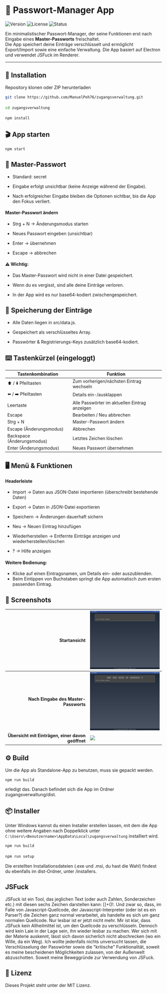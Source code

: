 # 🔑 Passwort-Manager App

![Version](https://img.shields.io/badge/version-1.0-blue.svg)
![License](https://img.shields.io/badge/license-MIT-green.svg)
![Status](https://img.shields.io/badge/status-stable-success.svg)

Ein minimalistischer Passwort-Manager, der seine Funktionen erst nach Eingabe eines **Master-Passworts** freischaltet.  
Die App speichert deine Einträge verschlüsselt und ermöglicht Export/Import sowie eine einfache Verwaltung.
Die App basiert auf Electron und verwendet JSFuck im Renderer.

---

## 🚀 Installation

Repository klonen oder ZIP herunterladen

```bash
git clone https://github.com/ManuelPeh76/zugangsverwaltung.git

cd zugangsverwaltung

npm install
```

## 🎬 App starten

```bash
npm start
```

## 🔐 Master-Passwort
- Standard: secret

- Eingabe erfolgt unsichtbar (keine Anzeige während der Eingabe).

- Nach erfolgreicher Eingabe bleiben die Optionen sichtbar, bis die App den Fokus verliert.

#### Master-Passwort ändern
- Strg + N → Änderungsmodus starten

- Neues Passwort eingeben (unsichtbar)

- Enter → übernehmen

- Escape → abbrechen

#### ⚠️ Wichtig:
- Das Master-Passwort wird nicht in einer Datei gespeichert.

- Wenn du es vergisst, sind alle deine Einträge verloren.

- In der App wird es nur base64-kodiert zwischengespeichert.


## 💾 Speicherung der Einträge
- Alle Daten liegen in src/data.js.

- Gespeichert als verschlüsseltes Array.

- Passwörter & Registrierungs-Keys zusätzlich base64-kodiert.

## ⌨️ Tastenkürzel (eingeloggt)
|Tastenkombination|Funktion|
|---|---|
|⬆️ / ⬇️ Pfeiltasten|Zum vorherigen/nächsten Eintrag wechseln|
|⬅️ / ➡️ Pfeiltasten|Details ein-/ausklappen|
|Leertaste|Alle Passwörter im aktuellen Eintrag anzeigen|
|Escape|Bearbeiten / Neu abbrechen|
|Strg + N|Master-Passwort ändern|
|Escape (Änderungsmodus)|Abbrechen|
|Backspace (Änderungsmodus)|Letztes Zeichen löschen|
|Enter (Änderungsmodus)|Neues Passwort übernehmen|

## 🖥️ Menü & Funktionen
#### Headerleiste
- Import → Daten aus JSON-Datei importieren (überschreibt bestehende Daten)

- Export → Daten in JSON-Datei exportieren

- Speichern → Änderungen dauerhaft sichern

- Neu → Neuen Eintrag hinzufügen

- Wiederherstellen → Entfernte Einträge anzeigen und wiederherstellen/löschen

- ? → Hilfe anzeigen

#### Weitere Bedienung:
- Klicke auf einen Eintragsnamen, um Details ein- oder auszublenden.
- Beim Eintippen von Buchstaben springt die App automatisch zum ersten passenden Eintrag.

## 📸 Screenshots

|**Startansicht**|<img src="./src/images/startansicht.png" width="300">|
|--:|:--|
|**Nach Eingabe des Master-Passworts**|<img src="./src/images/passwort.png" width="300">|
|**Übersicht mit Einträgen, einer davon geöffnet**|<img src="./src/images/einträge.png" width="300">|


## ⚙️ Build
Um die App als Standalone-App zu benutzen, muss sie gepackt werden.
```bash
npm run build
```
erledigt das. Danach befindet sich die App im Ordner zugangsverwaltung/dist.

## 📦 Installer
Unter Windows kannst du einen Installer erstellen lassen, mit dem die App ohne weitere Angaben nach Doppelklick unter<br>`C:\Users\<Benutzername>\AppData\Local\zugangsverwaltung` installiert wird.
```bash
npm run build

npm run setup
```
Die erstellten Installationsdateien (.exe und .msi, du hast die Wahl) findest du ebenfalls im dist-Ordner, unter /installers.

## JSFuck
JSFuck ist ein Tool, das jeglichen Text (oder auch Zahlen, Sonderzeichen etc.) mit diesen sechs Zeichen darstellen kann: []+()!. Und zwar so, dass, im Falle von Javascript-Quellcode, der Javascript-Interpreter (oder ist es ein Parser?) die Zeichen ganz normal verarbeitet, als handelte es sich um ganz normalen Quellcode. Nur lesbar ist er jetzt nicht mehr. 
Mir ist klar, dass JSFuck kein Allheilmittel ist, um den Quellcode zu verschlüsseln. Dennoch wird kein Laie in der Lage sein, ihn wieder lesbar zu machen. Wer sich mit der Materie auskennt, lässt sich davon sicherlich nicht abschrecken (wo ein Wille, da ein Weg). Ich wollte jedenfalls nichts unversucht lassen, die Verschlüsselung der Passwörter sowie die "kritische" Funktionalität, soweit es meine bescheidenen Möglichkeiten zulassen, von der Außenwelt abzuschotten. 
Soweit meine Beweggründe zur Verwendung von JSFuck.

## 📜 Lizenz
Dieses Projekt steht unter der MIT Lizenz.
